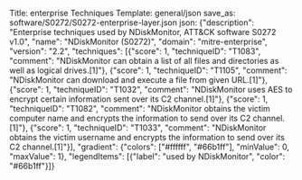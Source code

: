Title: enterprise Techniques
Template: general/json
save_as: software/S0272/S0272-enterprise-layer.json
json: {"description": "Enterprise techniques used by NDiskMonitor, ATT&CK software S0272 v1.0", "name": "NDiskMonitor (S0272)", "domain": "mitre-enterprise", "version": "2.2", "techniques": [{"score": 1, "techniqueID": "T1083", "comment": "NDiskMonitor can obtain a list of all files and directories as well as logical drives.[1]"}, {"score": 1, "techniqueID": "T1105", "comment": "NDiskMonitor can download and execute a file from given URL.[1]"}, {"score": 1, "techniqueID": "T1032", "comment": "NDiskMonitor uses AES to encrypt certain information sent over its C2 channel.[1]"}, {"score": 1, "techniqueID": "T1082", "comment": "NDiskMonitor obtains the victim computer name and encrypts the information to send over its C2 channel.[1]"}, {"score": 1, "techniqueID": "T1033", "comment": "NDiskMonitor obtains the victim username and encrypts the information to send over its C2 channel.[1]"}], "gradient": {"colors": ["#ffffff", "#66b1ff"], "minValue": 0, "maxValue": 1}, "legendItems": [{"label": "used by NDiskMonitor", "color": "#66b1ff"}]}